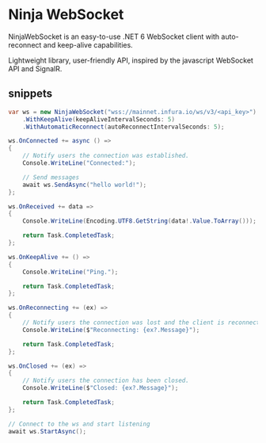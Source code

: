 # Ninja WebSocket

NinjaWebSocket is an easy-to-use .NET 6 WebSocket client with auto-reconnect and keep-alive capabilities. 

Lightweight library, user-friendly API, inspired by the javascript WebSocket API and SignalR.

## snippets

```C#
var ws = new NinjaWebSocket("wss://mainnet.infura.io/ws/v3/<api_key>")
    .WithKeepAlive(keepAliveIntervalSeconds: 5)
    .WithAutomaticReconnect(autoReconnectIntervalSeconds: 5);

ws.OnConnected += async () =>
{
    // Notify users the connection was established.
    Console.WriteLine("Connected:");

    // Send messages
    await ws.SendAsync("hello world!");
};

ws.OnReceived += data =>
{
    Console.WriteLine(Encoding.UTF8.GetString(data!.Value.ToArray()));

    return Task.CompletedTask;
};

ws.OnKeepAlive += () =>
{
    Console.WriteLine("Ping.");

    return Task.CompletedTask;
};

ws.OnReconnecting += (ex) =>
{
    // Notify users the connection was lost and the client is reconnecting.
    Console.WriteLine($"Reconnecting: {ex?.Message}");

    return Task.CompletedTask;
};

ws.OnClosed += (ex) =>
{
    // Notify users the connection has been closed.
    Console.WriteLine($"Closed: {ex?.Message}");

    return Task.CompletedTask;
};

// Connect to the ws and start listening
await ws.StartAsync();

```
